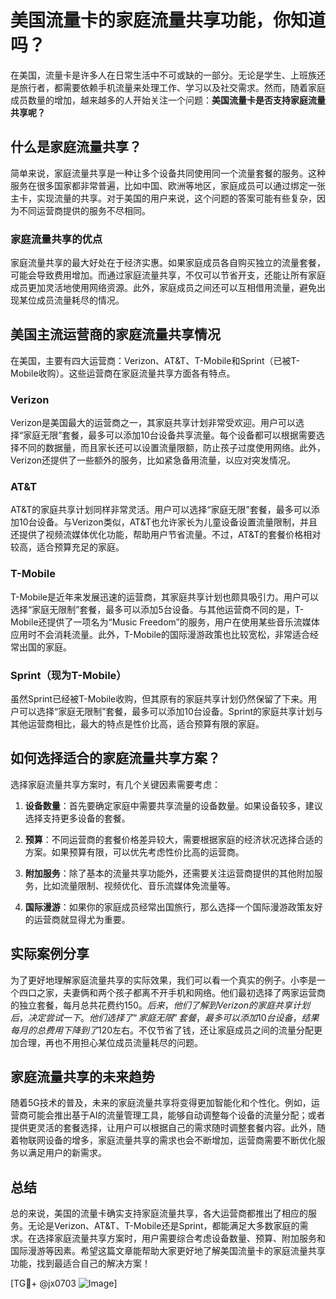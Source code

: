 # 美国流量卡的家庭流量共享功能，你知道吗？

在美国，流量卡是许多人在日常生活中不可或缺的一部分。无论是学生、上班族还是旅行者，都需要依赖手机流量来处理工作、学习以及社交需求。然而，随着家庭成员数量的增加，越来越多的人开始关注一个问题：**美国流量卡是否支持家庭流量共享呢？**

## 什么是家庭流量共享？

简单来说，家庭流量共享是一种让多个设备共同使用同一个流量套餐的服务。这种服务在很多国家都非常普遍，比如中国、欧洲等地区，家庭成员可以通过绑定一张主卡，实现流量的共享。对于美国的用户来说，这个问题的答案可能有些复杂，因为不同运营商提供的服务不尽相同。

### 家庭流量共享的优点

家庭流量共享的最大好处在于经济实惠。如果家庭成员各自购买独立的流量套餐，可能会导致费用增加。而通过家庭流量共享，不仅可以节省开支，还能让所有家庭成员更加灵活地使用网络资源。此外，家庭成员之间还可以互相借用流量，避免出现某位成员流量耗尽的情况。

## 美国主流运营商的家庭流量共享情况

在美国，主要有四大运营商：Verizon、AT&T、T-Mobile和Sprint（已被T-Mobile收购）。这些运营商在家庭流量共享方面各有特点。

### Verizon

Verizon是美国最大的运营商之一，其家庭共享计划非常受欢迎。用户可以选择“家庭无限”套餐，最多可以添加10台设备共享流量。每个设备都可以根据需要选择不同的数据量，而且家长还可以设置流量限额，防止孩子过度使用网络。此外，Verizon还提供了一些额外的服务，比如紧急备用流量，以应对突发情况。

### AT&T

AT&T的家庭共享计划同样非常灵活。用户可以选择“家庭无限”套餐，最多可以添加10台设备。与Verizon类似，AT&T也允许家长为儿童设备设置流量限制，并且还提供了视频流媒体优化功能，帮助用户节省流量。不过，AT&T的套餐价格相对较高，适合预算充足的家庭。

### T-Mobile

T-Mobile是近年来发展迅速的运营商，其家庭共享计划也颇具吸引力。用户可以选择“家庭无限制”套餐，最多可以添加5台设备。与其他运营商不同的是，T-Mobile还提供了一项名为“Music Freedom”的服务，用户在使用某些音乐流媒体应用时不会消耗流量。此外，T-Mobile的国际漫游政策也比较宽松，非常适合经常出国的家庭。

### Sprint（现为T-Mobile）

虽然Sprint已经被T-Mobile收购，但其原有的家庭共享计划仍然保留了下来。用户可以选择“家庭无限制”套餐，最多可以添加10台设备。Sprint的家庭共享计划与其他运营商相比，最大的特点是性价比高，适合预算有限的家庭。

## 如何选择适合的家庭流量共享方案？

选择家庭流量共享方案时，有几个关键因素需要考虑：

1. **设备数量**：首先要确定家庭中需要共享流量的设备数量。如果设备较多，建议选择支持更多设备的套餐。
   
2. **预算**：不同运营商的套餐价格差异较大，需要根据家庭的经济状况选择合适的方案。如果预算有限，可以优先考虑性价比高的运营商。

3. **附加服务**：除了基本的流量共享功能外，还需要关注运营商提供的其他附加服务，比如流量限制、视频优化、音乐流媒体免流量等。

4. **国际漫游**：如果你的家庭成员经常出国旅行，那么选择一个国际漫游政策友好的运营商就显得尤为重要。

## 实际案例分享

为了更好地理解家庭流量共享的实际效果，我们可以看一个真实的例子。小李是一个四口之家，夫妻俩和两个孩子都离不开手机和网络。他们最初选择了两家运营商的独立套餐，每月总共花费约$150。后来，他们了解到Verizon的家庭共享计划后，决定尝试一下。他们选择了“家庭无限”套餐，最多可以添加10台设备，结果每月的总费用下降到了$120左右。不仅节省了钱，还让家庭成员之间的流量分配更加合理，再也不用担心某位成员流量耗尽的问题。

## 家庭流量共享的未来趋势

随着5G技术的普及，未来的家庭流量共享将变得更加智能化和个性化。例如，运营商可能会推出基于AI的流量管理工具，能够自动调整每个设备的流量分配；或者提供更灵活的套餐选择，让用户可以根据自己的需求随时调整套餐内容。此外，随着物联网设备的增多，家庭流量共享的需求也会不断增加，运营商需要不断优化服务以满足用户的新需求。

## 总结

总的来说，美国的流量卡确实支持家庭流量共享，各大运营商都推出了相应的服务。无论是Verizon、AT&T、T-Mobile还是Sprint，都能满足大多数家庭的需求。在选择家庭流量共享方案时，用户需要综合考虑设备数量、预算、附加服务和国际漫游等因素。希望这篇文章能帮助大家更好地了解美国流量卡的家庭流量共享功能，找到最适合自己的解决方案！

[TG💪+ @jx0703 ![Image](https://github.com/user-attachments/assets/dbca1d08-cadb-493c-b0ec-ad6f7a83f270)]